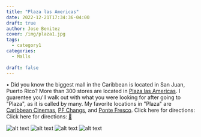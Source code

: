 ```yaml
---
title: "Plaza las Americas"
date: 2022-12-21T17:34:36-04:00
draft: true
author: Jose Benitez
cover: /img/plaza1.jpg
tags:
  - category1
categories:
  - Malls
  
draft: false
---
```


• Did you know the biggest mall in the Caribbean is located in San Juan, Puerto Rico? More than 300 stores are located in [Plaza las Americas](https://www.plazalasamericas.com/). I guarentee you'll walk out with what you were looking for after going to "Plaza", as it is called by many. My favorite locations in "Plaza" are [Caribbean Cinemas](https://caribbeancinemas.com/theater/plaza-las-americas/), [PF Changs](https://www.pfchangspr.com/restaurantes/), and [Ponte Fresco](https://www.facebook.com/PonteFrescoPR/). Click here for directions: Click here for directions: [🧭](https://www.google.com/maps/place/525+Av.+Franklin+Delano+Roosevelt,+San+Juan,+00918/@18.4220743,-66.0742342,17z/data=!3m1!4b1!4m5!3m4!1s0x8c0368c1dc30aa0f:0xb986372c1f71d0c6!8m2!3d18.4220743!4d-66.0742342)

![alt text](/img/plaza1.jpg)
![alt text](/img/plaza2.jpg)
![alt text](/img/plaza3.jpg)
![alt text](/img/plaza4.jpg)
